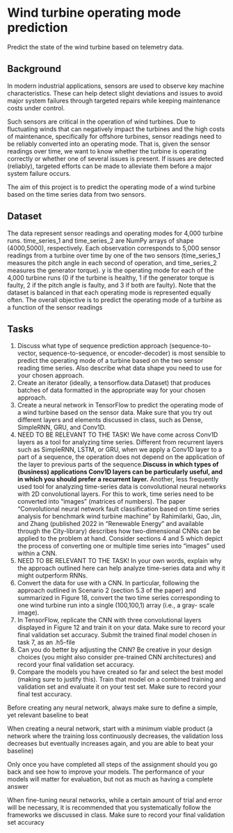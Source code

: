 # Wind turbine operating mode prediction

Predict the state of the wind turbine based on telemetry data.

## Background

In modern industrial applications, sensors are used to observe key machine characteristics.
These can help detect slight deviations and issues to avoid major system failures through
targeted repairs while keeping maintenance costs under control.

Such sensors are critical in the operation of wind turbines. Due to fluctuating winds that can
negatively impact the turbines and the high costs of maintenance, specifically for offshore
turbines, sensor readings need to be reliably converted into an operating mode. That is, given
the sensor readings over time, we want to know whether the turbine is operating correctly or
whether one of several issues is present. If issues are detected (reliably), targeted efforts can be
made to alleviate them before a major system failure occurs.

The aim of this project is to predict the operating mode of a wind turbine based on the
time series data from two sensors.

## Dataset

The data represent sensor readings and operating modes for 4,000 turbine runs.
time_series_1 and time_series_2 are NumPy arrays of shape (4000,5000), respectively.
Each observation corresponds to 5,000 sensor readings from a turbine over time by one of
the two sensors (time_series_1 measures the pitch angle in each second of operation, and
time_series_2 measures the generator torque). y is the operating mode for each of the
4,000 turbine runs (0 if the turbine is healthy, 1 if the generator torque is faulty, 2
if the pitch angle is faulty, and 3 if both are faulty). Note that the dataset is
balanced in that each operating mode is represented equally often. The overall objective
is to predict the operating mode of a turbine as a function of the sensor readings

## Tasks

1. Discuss what type of sequence prediction approach (sequence-to-vector,
   sequence-to-sequence, or encoder-decoder) is most sensible to predict the operating
   mode of a turbine based on the two sensor reading time series. Also describe what
   data shape you need to use for your chosen approach.
2. Create an iterator (ideally, a tensorflow.data.Dataset) that produces batches of data
   formatted in the appropriate way for your chosen approach.
3. Create a neural network in TensorFlow to predict the operating mode of a wind turbine
   based on the sensor data. Make sure that you try out different layers and elements
   discussed in class, such as Dense, SimpleRNN, GRU, and Conv1D.
4. NEED TO BE RELEVANT TO THE TASK! We have come across Conv1D layers as a tool for
   analyzing time series. Different from recurrent layers such as SimpleRNN, LSTM, or
   GRU, when we apply a Conv1D layer to a part of a sequence, the operation does not
   depend on the application of the layer to previous parts of the sequence.**Discuss in
   which types of (business) applications Conv1D layers can be particularly useful, and
   in which you should prefer a recurrent layer.** Another, less frequently used tool for
   analyzing time-series data is convolutional neural networks with 2D convolutional
   layers. For this to work, time series need to be converted into “images” (matrices of
   numbers). The paper “Convolutional neural network fault classification based on time
   series analysis for benchmark wind turbine machine” by Rahimilarki, Gao, Jin, and
   Zhang (published 2022 in “Renewable Energy” and available through the City-library)
   describes how two-dimensional CNNs can be applied to the problem at hand. Consider
   sections 4 and 5 which depict the process of converting one or multiple time series
   into “images” used within a CNN.
5. NEED TO BE RELEVANT TO THE TASK! In your own words, explain why the approach outlined
   here can help analyze time-series data and why it might outperform RNNs.
6. Convert the data for use with a CNN. In particular, following the approach outlined
   in Scenario 2 (section 5.3 of the paper) and summarized in Figure 18, convert the two
   time series corresponding to one wind turbine run into a single (100,100,1) array
   (i.e., a gray- scale image).
7. In TensorFlow, replicate the CNN with three convolutional layers displayed in Figure
   12 and train it on your data. Make sure to record your final validation set accuracy.
   Submit the trained final model chosen in task 7, as an .h5-file
8. Can you do better by adjusting the CNN? Be creative in your design choices (you might
   also consider pre-trained CNN architectures) and record your final validation set
   accuracy.
9. Compare the models you have created so far and select the best model (making sure to
   justify this). Train that model on a combined training and validation set and
   evaluate it on your test set. Make sure to record your final test accuracy.

Before creating any neural network, always make sure to define a simple, yet relevant
baseline to beat

When creating a neural network, start with a minimum viable product (a network where
the training loss continuously decreases, the validation loss decreases but eventually
increases again, and you are able to beat your baseline)

Only once you have completed all steps of the assignment should you go back and see
how to improve your models. The performance of your models will matter for
evaluation, but not as much as having a complete answer

When fine-tuning neural networks, while a certain amount of trial and error will be
necessary, it is recommended that you systematically follow the frameworks we
discussed in class. Make sure to record your final validation set accuracy
